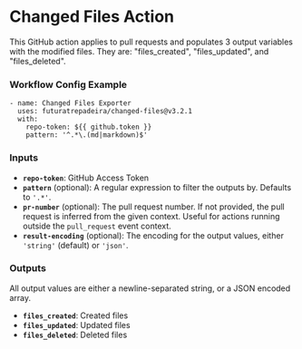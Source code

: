 # Changed Files Action

This GitHub action applies to pull requests and populates 3 output variables with the modified files. They are: "files_created", "files_updated", and "files_deleted".

### Workflow Config Example

```
- name: Changed Files Exporter
  uses: futuratrepadeira/changed-files@v3.2.1
  with:
    repo-token: ${{ github.token }}
    pattern: '^.*\.(md|markdown)$'
```

### Inputs

-   **`repo-token`**: GitHub Access Token
-   **`pattern`** (optional): A regular expression to filter the outputs by. Defaults to `'.*'`.
-   **`pr-number`** (optional): The pull request number. If not provided, the pull request is inferred from the given context. Useful for actions running outside the `pull_request` event context.
-   **`result-encoding`** (optional): The encoding for the output values, either `'string'` (default) or `'json'`.

### Outputs

All output values are either a newline-separated string, or a JSON encoded array.

-   **`files_created`**: Created files
-   **`files_updated`**: Updated files
-   **`files_deleted`**: Deleted files
